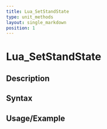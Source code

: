 ```yaml
---
title: Lua_SetStandState
type: unit_methods
layout: single_markdown
position: 1
---
```


# Lua_SetStandState

## Description

## Syntax

## Usage/Example


